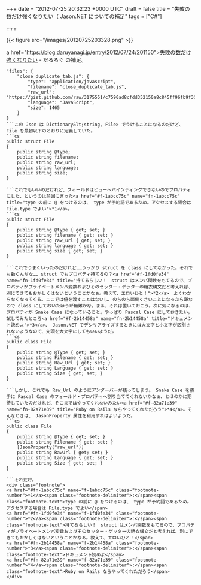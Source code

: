 
+++
date = "2012-07-25 20:32:23 +0000 UTC"
draft = false
title = "失敗の数だけ強くなりたい（ Jason.NET についての補足"
tags = ["C#"]

+++


{{< figure src="/images/20120725203328.png"  >}}

a href="https://blog.daruyanagi.jp/entry/2012/07/24/201150">失敗の数だけ強くなりたい - だるろぐ</a> の補足。
```
"files": {
    "close_duplicate_tab.js": {
        "type": "application/javascript",
        "filename": "close_duplicate_tab.js",
        "raw_url": "https://gist.github.com/raw/3175551/c7590ad8cfdd352150a8c845ff96fb9f30bd3a65/close_duplicate_tab.js",
        "language": "JavaScript",
        "size": 1465
    }
}
```この Json は Dictionary&lt;string, File> でうけることになるのだけど、 File を最初以下のとおりに定義していた。
```cs
public struct File
{
    public string @type;
    public string filename;
    public string raw_url;
    public string language;
    public string size;
}

```これでもいいのだけれど、フィールドはビューへバインディングできないのでプロパティにした、というのは前回に言った<a href="#f-1abcc75c" name="fn-1abcc75c" title="type の前に @ をつけるのは、 type が予約語であるため。アクセスする場合は File.type でよい">*1</a>。
```cs
public struct File
{
    public string @type { get; set; }
    public string filename { get; set; }
    public string raw_url { get; set; }
    public string language { get; set; }
    public string size { get; set; }
}

```これでうまくいったのだけれど……うっかり struct を class にしてなかった。それでも動くんだな…… struct でもプロパティ持てるの？<a href="#f-1fd0fe34" name="fn-1fd0fe34" title="持てるらしい！　struct はメンバ関数をもてるので、プロパティがプライベートメンバ変数およびそのセッター・ゲッターの糖衣構文だと考えれば、別にできてもおかしくはないということかなぁ。教えて、エロいひと！">*2</a>　よくわからなくなってくる。ここでは値を渡すことはないし、のちのち面倒くさいことになったら嫌なので class にしておいたほうが無難かな。まぁ、それは置いておこう。次に気になるのは、プロパティが Snake Case になっていること。やっぱり Pascal Case にしておきたい。試してみたところ<a href="#f-2b14458a" name="fn-2b14458a" title="ドキュメント読めよ">*3</a>、 Jason.NET でデシリアライズするときには大文字と小文字が区別されないようなので、先頭を大文字にしてもいいようだ。
```cs
public class File
{
    public string @Type { get; set; }
    public string Filename { get; set; }
    public string Raw_Url { get; set; }
    public string Language { get; set; }
    public string Size { get; set; }
}

```しかし、これでも Raw_Url のようにアンダーバーが残ってしまう。 Snake Case を勝手に Pascal Case のフィールド・プロパティへ割り当ててくれないかなぁ、とほのかに期待していたのだけれど、そこまではやってくれないみたい<a href="#f-82a71e39" name="fn-82a71e39" title="Ruby on Rails ならやってくれただろう">*4</a>。そんなときは、 JasonProperty 属性を利用すればよいようだ。
```cs
public class File
{
    public string @Type { get; set; }
    public string Filename { get; set; }
    [JsonProperty("raw_url")]
    public string RawUrl { get; set; }
    public string Language { get; set; }
    public string Size { get; set; }
}

```それだけ。
<div class="footnote">
<a href="#fn-1abcc75c" name="f-1abcc75c" class="footnote-number">*1</a><span class="footnote-delimiter">:</span><span class="footnote-text">type の前に @ をつけるのは、 type が予約語であるため。アクセスする場合は File.type でよい</span>
<a href="#fn-1fd0fe34" name="f-1fd0fe34" class="footnote-number">*2</a><span class="footnote-delimiter">:</span><span class="footnote-text">持てるらしい！　struct はメンバ関数をもてるので、プロパティがプライベートメンバ変数およびそのセッター・ゲッターの糖衣構文だと考えれば、別にできてもおかしくはないということかなぁ。教えて、エロいひと！</span>
<a href="#fn-2b14458a" name="f-2b14458a" class="footnote-number">*3</a><span class="footnote-delimiter">:</span><span class="footnote-text">ドキュメント読めよ</span>
<a href="#fn-82a71e39" name="f-82a71e39" class="footnote-number">*4</a><span class="footnote-delimiter">:</span><span class="footnote-text">Ruby on Rails ならやってくれただろう</span>
</div>

